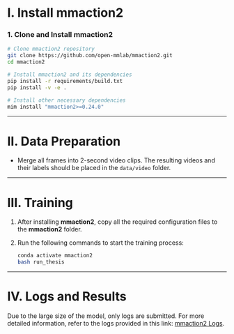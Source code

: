 # I. Install mmaction2

### 1. Clone and Install mmaction2
```bash
# Clone mmaction2 repository
git clone https://github.com/open-mmlab/mmaction2.git
cd mmaction2

# Install mmaction2 and its dependencies
pip install -r requirements/build.txt
pip install -v -e .

# Install other necessary dependencies
mim install "mmaction2>=0.24.0"
```

---

# II. Data Preparation

- Merge all frames into 2-second video clips. The resulting videos and their labels should be placed in the `data/video` folder.

---

# III. Training

1. After installing **mmaction2**, copy all the required configuration files to the **mmaction2** folder.
   
2. Run the following commands to start the training process:
   
   ```bash
   conda activate mmaction2
   bash run_thesis
   ```

---

# IV. Logs and Results

Due to the large size of the model, only logs are submitted. For more detailed information, refer to the logs provided in this link: [mmaction2 Logs](https://drive.google.com/file/d/1qltb7iWwjwrTkwuXJ_9BESFSIoK4Y6ni/view?usp=sharing).